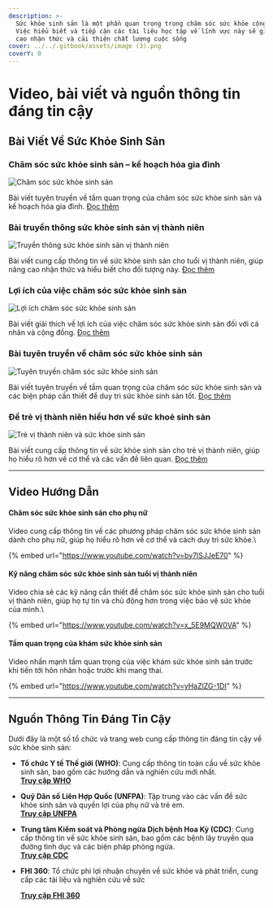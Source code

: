 ```yaml
---
description: >-
  Sức khỏe sinh sản là một phần quan trọng trong chăm sóc sức khỏe cộng đồng.
  Việc hiểu biết và tiếp cận các tài liệu học tập về lĩnh vực này sẽ giúp nâng
  cao nhận thức và cải thiện chất lượng cuộc sống
cover: ../../.gitbook/assets/image (3).png
coverY: 0
---
```


# Video, bài viết và nguồn thông tin đáng tin cậy

## Bài Viết Về Sức Khỏe Sinh Sản

### Chăm sóc sức khỏe sinh sản – kế hoạch hóa gia đình

![Chăm sóc sức khỏe sinh sản](https://tse1.mm.bing.net/th?id=OIP.sk43VK8G8ODeWLKlznKzJAHaEK\&pid=Api)

Bài viết tuyên truyền về tầm quan trọng của chăm sóc sức khỏe sinh sản và kế hoạch hóa gia đình. [Đọc thêm](https://trungtamytekesach.vn/tin-tuc/bai-tuyen-truyen-ve-%E2%80%9Ccham-soc-suc-khoe-sinh-san-%E2%80%93-ke-hoach-hoa-gia-dinh%E2%80%9D)

### Bài truyền thông sức khỏe sinh sản vị thành niên

![Truyền thông sức khỏe sinh sản vị thành niên](https://tse3.mm.bing.net/th?id=OIP.sQFzOGvZiyVdgf-Nzi3ICAHaFj\&pid=Api)

Bài viết cung cấp thông tin về sức khỏe sinh sản cho tuổi vị thành niên, giúp nâng cao nhận thức và hiểu biết cho đối tượng này. [Đọc thêm](https://tytphuongphutrung.medinet.gov.vn/chuyen-muc/bai-truyen-thong-suc-khoe-sinh-san-vi-thanh-nien-cmobile11043-156299.aspx)

### Lợi ích của việc chăm sóc sức khỏe sinh sản

![Lợi ích chăm sóc sức khỏe sinh sản](https://tse2.mm.bing.net/th?id=OIP.XgBMni82lHzmd0jBiGbSxQHaF0\&pid=Api)

Bài viết giải thích về lợi ích của việc chăm sóc sức khỏe sinh sản đối với cá nhân và cộng đồng. [Đọc thêm](https://lamdongcdc.vn/quan-ly-nha-nuoc/quan-ly-nha-nuoc-ve-y-te/loi-ich-cua-viec-cham-soc-suc-khoe-sinh-san.html)

### Bài tuyên truyền về chăm sóc sức khỏe sinh sản

![Tuyên truyền chăm sóc sức khỏe sinh sản](https://tse4.mm.bing.net/th?id=OIP.vvEtGIfid3nyanqb91wDyQHaEL\&pid=Api)

Bài viết tuyên truyền về tầm quan trọng của chăm sóc sức khỏe sinh sản và các biện pháp cần thiết để duy trì sức khỏe sinh sản tốt. [Đọc thêm](https://mnatuhiep.edu.vn/tai-nguyen/bai-tuyen-truyen-ve-cham-soc-suc-khoe-sinh-san-lop-nt-d3-.html)

### Để trẻ vị thành niên hiểu hơn về sức khoẻ sinh sản

![Trẻ vị thành niên và sức khỏe sinh sản](https://tse2.mm.bing.net/th?id=OIP.fNi_BfLHPdX3qLJ3Y2s6rgHaBb\&pid=Api)

Bài viết cung cấp thông tin về sức khỏe sinh sản cho trẻ vị thành niên, giúp họ hiểu rõ hơn về cơ thể và các vấn đề liên quan. [Đọc thêm](https://syt.daknong.gov.vn/dan-so-khhgd/de-tre-vi-thanh-nien-hieu-hon-ve-suc-khoe-sinh-san.html)

***

## Video Hướng Dẫn

#### Chăm sóc sức khỏe sinh sản cho phụ nữ

Video cung cấp thông tin về các phương pháp chăm sóc sức khỏe sinh sản dành cho phụ nữ, giúp họ hiểu rõ hơn về cơ thể và cách duy trì sức khỏe.\


{% embed url="https://www.youtube.com/watch?v=by7lSJJeE70" %}

#### Kỹ năng chăm sóc sức khỏe sinh sản tuổi vị thành niên

Video chia sẻ các kỹ năng cần thiết để chăm sóc sức khỏe sinh sản cho tuổi vị thành niên, giúp họ tự tin và chủ động hơn trong việc bảo vệ sức khỏe của mình.\


{% embed url="https://www.youtube.com/watch?v=x_5E9MQW0VA" %}

#### Tầm quan trọng của khám sức khỏe sinh sản

Video nhấn mạnh tầm quan trọng của việc khám sức khỏe sinh sản trước khi tiến tới hôn nhân hoặc trước khi mang thai.

{% embed url="https://www.youtube.com/watch?v=yHaZlZG-1DI" %}

***

## Nguồn Thông Tin Đáng Tin Cậy

Dưới đây là một số tổ chức và trang web cung cấp thông tin đáng tin cậy về sức khỏe sinh sản:

* **Tổ chức Y tế Thế giới (WHO)**: Cung cấp thông tin toàn cầu về sức khỏe sinh sản, bao gồm các hướng dẫn và nghiên cứu mới nhất.\
  [**Truy cập WHO**](https://www.who.int)
* **Quỹ Dân số Liên Hợp Quốc (UNFPA)**: Tập trung vào các vấn đề sức khỏe sinh sản và quyền lợi của phụ nữ và trẻ em.\
  [**Truy cập UNFPA**](https://www.unfpa.org)
* **Trung tâm Kiểm soát và Phòng ngừa Dịch bệnh Hoa Kỳ (CDC)**: Cung cấp thông tin về sức khỏe sinh sản, bao gồm các bệnh lây truyền qua đường tình dục và các biện pháp phòng ngừa.\
  [**Truy cập CDC**](https://www.cdc.gov)
*   **FHI 360**: Tổ chức phi lợi nhuận chuyên về sức khỏe và phát triển, cung cấp các tài liệu và nghiên cứu về sức&#x20;

    [**Truy cập FHI 360**](https://www.fhi360.org)
